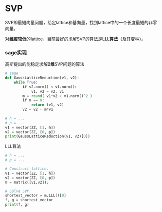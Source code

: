 # SVP

SVP即最短向量问题，给定lattice和基向量，找到lattice中的一个长度最短的非零向量。

对**维度较低**的lattice，目前最好的求解SVP的算法是**LLL算法**（及其变种）。

### sage实现

高斯提出的能稳定求解**2维**SVP问题的算法

```python
# sage
def GaussLatticeReduction(v1, v2):
    while True:
        if v2.norm() < v1.norm():
            v1, v2 = v2, v1
        m = round( v1*v2 / v1.norm()^2 )
        if m == 0:
            return (v1, v2)
        v2 = v2 - m*v1
        
# h = ...
# p = ...
v1 = vector(ZZ, [1, h])
v2 = vector(ZZ, [0, p])
print(GaussLatticeReduction(v1, v2)[0])
```

LLL算法

```python
# h = ...
# p = ...

# Construct lattice.
v1 = vector(ZZ, [1, h])
v2 = vector(ZZ, [0, p])
m = matrix([v1,v2]);

# Solve SVP.
shortest_vector = m.LLL()[0]
f, g = shortest_vector
print(f, g)
```

